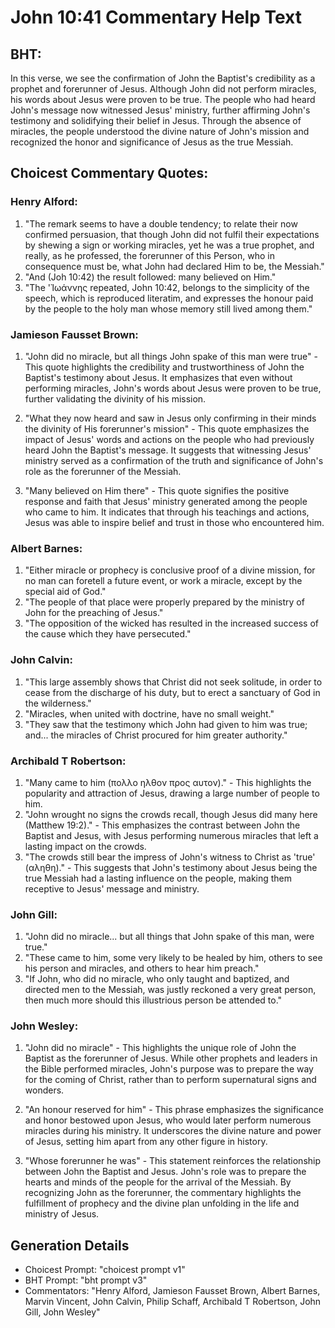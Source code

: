 # John 10:41 Commentary Help Text

## BHT:
In this verse, we see the confirmation of John the Baptist's credibility as a prophet and forerunner of Jesus. Although John did not perform miracles, his words about Jesus were proven to be true. The people who had heard John's message now witnessed Jesus' ministry, further affirming John's testimony and solidifying their belief in Jesus. Through the absence of miracles, the people understood the divine nature of John's mission and recognized the honor and significance of Jesus as the true Messiah.

## Choicest Commentary Quotes:
### Henry Alford:
1. "The remark seems to have a double tendency; to relate their now confirmed persuasion, that though John did not fulfil their expectations by shewing a sign or working miracles, yet he was a true prophet, and really, as he professed, the forerunner of this Person, who in consequence must be, what John had declared Him to be, the Messiah."
2. "And (Joh 10:42) the result followed: many believed on Him."
3. "The 'Ἰωάννης repeated, John 10:42, belongs to the simplicity of the speech, which is reproduced literatim, and expresses the honour paid by the people to the holy man whose memory still lived among them."

### Jamieson Fausset Brown:
1. "John did no miracle, but all things John spake of this man were true" - This quote highlights the credibility and trustworthiness of John the Baptist's testimony about Jesus. It emphasizes that even without performing miracles, John's words about Jesus were proven to be true, further validating the divinity of his mission.

2. "What they now heard and saw in Jesus only confirming in their minds the divinity of His forerunner's mission" - This quote emphasizes the impact of Jesus' words and actions on the people who had previously heard John the Baptist's message. It suggests that witnessing Jesus' ministry served as a confirmation of the truth and significance of John's role as the forerunner of the Messiah.

3. "Many believed on Him there" - This quote signifies the positive response and faith that Jesus' ministry generated among the people who came to him. It indicates that through his teachings and actions, Jesus was able to inspire belief and trust in those who encountered him.

### Albert Barnes:
1. "Either miracle or prophecy is conclusive proof of a divine mission, for no man can foretell a future event, or work a miracle, except by the special aid of God."
2. "The people of that place were properly prepared by the ministry of John for the preaching of Jesus."
3. "The opposition of the wicked has resulted in the increased success of the cause which they have persecuted."

### John Calvin:
1. "This large assembly shows that Christ did not seek solitude, in order to cease from the discharge of his duty, but to erect a sanctuary of God in the wilderness."
2. "Miracles, when united with doctrine, have no small weight."
3. "They saw that the testimony which John had given to him was true; and... the miracles of Christ procured for him greater authority."

### Archibald T Robertson:
1. "Many came to him (πολλο ηλθον προς αυτον)." - This highlights the popularity and attraction of Jesus, drawing a large number of people to him.
2. "John wrought no signs the crowds recall, though Jesus did many here (Matthew 19:2)." - This emphasizes the contrast between John the Baptist and Jesus, with Jesus performing numerous miracles that left a lasting impact on the crowds.
3. "The crowds still bear the impress of John's witness to Christ as 'true' (αληθη)." - This suggests that John's testimony about Jesus being the true Messiah had a lasting influence on the people, making them receptive to Jesus' message and ministry.

### John Gill:
1. "John did no miracle... but all things that John spake of this man, were true." 
2. "These came to him, some very likely to be healed by him, others to see his person and miracles, and others to hear him preach."
3. "If John, who did no miracle, who only taught and baptized, and directed men to the Messiah, was justly reckoned a very great person, then much more should this illustrious person be attended to."

### John Wesley:
1. "John did no miracle" - This highlights the unique role of John the Baptist as the forerunner of Jesus. While other prophets and leaders in the Bible performed miracles, John's purpose was to prepare the way for the coming of Christ, rather than to perform supernatural signs and wonders.

2. "An honour reserved for him" - This phrase emphasizes the significance and honor bestowed upon Jesus, who would later perform numerous miracles during his ministry. It underscores the divine nature and power of Jesus, setting him apart from any other figure in history.

3. "Whose forerunner he was" - This statement reinforces the relationship between John the Baptist and Jesus. John's role was to prepare the hearts and minds of the people for the arrival of the Messiah. By recognizing John as the forerunner, the commentary highlights the fulfillment of prophecy and the divine plan unfolding in the life and ministry of Jesus.


## Generation Details
- Choicest Prompt: "choicest prompt v1"
- BHT Prompt: "bht prompt v3"
- Commentators: "Henry Alford, Jamieson Fausset Brown, Albert Barnes, Marvin Vincent, John Calvin, Philip Schaff, Archibald T Robertson, John Gill, John Wesley"
